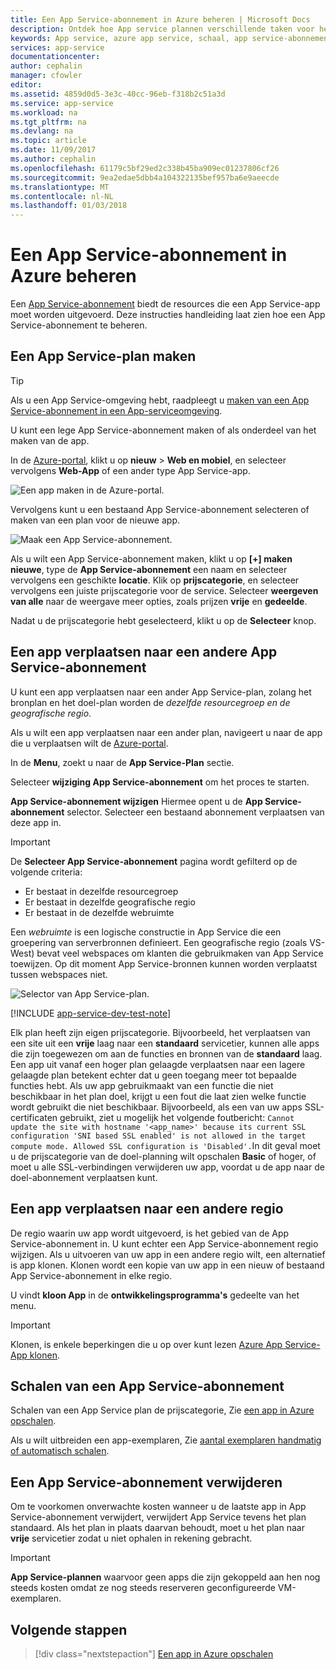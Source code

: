 ```yaml
---
title: Een App Service-abonnement in Azure beheren | Microsoft Docs
description: Ontdek hoe App service plannen verschillende taken voor het beheren van een App Service-abonnement uitvoeren.
keywords: App service, azure app service, schaal, app service-abonnement wijzigen, maken, management beheren
services: app-service
documentationcenter: 
author: cephalin
manager: cfowler
editor: 
ms.assetid: 4859d0d5-3e3c-40cc-96eb-f318b2c51a3d
ms.service: app-service
ms.workload: na
ms.tgt_pltfrm: na
ms.devlang: na
ms.topic: article
ms.date: 11/09/2017
ms.author: cephalin
ms.openlocfilehash: 61179c5bf29ed2c338b45ba909ec01237806cf26
ms.sourcegitcommit: 9ea2edae5dbb4a104322135bef957ba6e9aeecde
ms.translationtype: MT
ms.contentlocale: nl-NL
ms.lasthandoff: 01/03/2018
---
```

# <a name="manage-an-app-service-plan-in-azure"></a>Een App Service-abonnement in Azure beheren

Een [App Service-abonnement](azure-web-sites-web-hosting-plans-in-depth-overview.md) biedt de resources die een App Service-app moet worden uitgevoerd. Deze instructies handleiding laat zien hoe een App Service-abonnement te beheren.

## <a name="create-an-app-service-plan"></a>Een App Service-plan maken

> [!TIP]
> Als u een App Service-omgeving hebt, raadpleegt u [maken van een App Service-abonnement in een App-serviceomgeving](environment/app-service-web-how-to-create-a-web-app-in-an-ase.md#createplan).

U kunt een lege App Service-abonnement maken of als onderdeel van het maken van de app.

In de [Azure-portal](https://portal.azure.com), klikt u op **nieuw** > **Web en mobiel**, en selecteer vervolgens **Web-App** of een ander type App Service-app.

![Een app maken in de Azure-portal.][createWebApp]

Vervolgens kunt u een bestaand App Service-abonnement selecteren of maken van een plan voor de nieuwe app.

 ![Maak een App Service-abonnement.][createASP]

Als u wilt een App Service-abonnement maken, klikt u op **[+] maken nieuwe**, type de **App Service-abonnement** een naam en selecteer vervolgens een geschikte **locatie**. Klik op **prijscategorie**, en selecteer vervolgens een juiste prijscategorie voor de service. Selecteer **weergeven van alle** naar de weergave meer opties, zoals prijzen **vrije** en **gedeelde**. 

Nadat u de prijscategorie hebt geselecteerd, klikt u op de **Selecteer** knop.

<a name="move"></a>

## <a name="move-an-app-to-another-app-service-plan"></a>Een app verplaatsen naar een andere App Service-abonnement

U kunt een app verplaatsen naar een ander App Service-plan, zolang het bronplan en het doel-plan worden de _dezelfde resourcegroep en de geografische regio_.

Als u wilt een app verplaatsen naar een ander plan, navigeert u naar de app die u verplaatsen wilt de [Azure-portal](https://portal.azure.com).

In de **Menu**, zoekt u naar de **App Service-Plan** sectie.

Selecteer **wijziging App Service-abonnement** om het proces te starten.

**App Service-abonnement wijzigen** Hiermee opent u de **App Service-abonnement** selector. Selecteer een bestaand abonnement verplaatsen van deze app in. 

> [!IMPORTANT]
> De **Selecteer App Service-abonnement** pagina wordt gefilterd op de volgende criteria: 
> - Er bestaat in dezelfde resourcegroep 
> - Er bestaat in dezelfde geografische regio 
> - Er bestaat in de dezelfde webruimte  
> 
> Een _webruimte_ is een logische constructie in App Service die een groepering van serverbronnen definieert. Een geografische regio (zoals VS-West) bevat veel webspaces om klanten die gebruikmaken van App Service toewijzen. Op dit moment App Service-bronnen kunnen worden verplaatst tussen webspaces niet. 
> 

![Selector van App Service-plan.][change]

[!INCLUDE [app-service-dev-test-note](../../includes/app-service-dev-test-note.md)]

Elk plan heeft zijn eigen prijscategorie. Bijvoorbeeld, het verplaatsen van een site uit een **vrije** laag naar een **standaard** servicetier, kunnen alle apps die zijn toegewezen om aan de functies en bronnen van de **standaard** laag. Een app uit vanaf een hoger plan gelaagde verplaatsen naar een lagere gelaagde plan betekent echter dat u geen toegang meer tot bepaalde functies hebt. Als uw app gebruikmaakt van een functie die niet beschikbaar in het plan doel, krijgt u een fout die laat zien welke functie wordt gebruikt die niet beschikbaar. Bijvoorbeeld, als een van uw apps SSL-certificaten gebruikt, ziet u mogelijk het volgende foutbericht: `Cannot update the site with hostname '<app_name>' because its current SSL configuration 'SNI based SSL enabled' is not allowed in the target compute mode. Allowed SSL configuration is 'Disabled'.`In dit geval moet u de prijscategorie van de doel-planning wilt opschalen **Basic** of hoger, of moet u alle SSL-verbindingen verwijderen uw app, voordat u de app naar de doel-abonnement verplaatsen kunt.

## <a name="move-an-app-to-a-different-region"></a>Een app verplaatsen naar een andere regio

De regio waarin uw app wordt uitgevoerd, is het gebied van de App Service-abonnement in. U kunt echter een App Service-abonnement regio wijzigen. Als u uitvoeren van uw app in een andere regio wilt, een alternatief is app klonen. Klonen wordt een kopie van uw app in een nieuw of bestaand App Service-abonnement in elke regio.

U vindt **kloon App** in de **ontwikkelingsprogramma's** gedeelte van het menu.

> [!IMPORTANT]
> Klonen, is enkele beperkingen die u op over kunt lezen [Azure App Service-App klonen](app-service-web-app-cloning.md).

## <a name="scale-an-app-service-plan"></a>Schalen van een App Service-abonnement

Schalen van een App Service plan de prijscategorie, Zie [een app in Azure opschalen](web-sites-scale.md).

Als u wilt uitbreiden een app-exemplaren, Zie [aantal exemplaren handmatig of automatisch schalen](../monitoring-and-diagnostics/insights-how-to-scale.md).

<a name="delete"></a>

## <a name="delete-an-app-service-plan"></a>Een App Service-abonnement verwijderen

Om te voorkomen onverwachte kosten wanneer u de laatste app in App Service-abonnement verwijdert, verwijdert App Service tevens het plan standaard. Als het plan in plaats daarvan behoudt, moet u het plan naar **vrije** servicetier zodat u niet ophalen in rekening gebracht.

> [!IMPORTANT]
> **App Service-plannen** waarvoor geen apps die zijn gekoppeld aan hen nog steeds kosten omdat ze nog steeds reserveren geconfigureerde VM-exemplaren.

## <a name="next-steps"></a>Volgende stappen

> [!div class="nextstepaction"]
> [Een app in Azure opschalen](web-sites-scale.md)

[change]: ./media/azure-web-sites-web-hosting-plans-in-depth-overview/change-appserviceplan.png
[createASP]: ./media/azure-web-sites-web-hosting-plans-in-depth-overview/create-appserviceplan.png
[createWebApp]: ./media/azure-web-sites-web-hosting-plans-in-depth-overview/create-web-app.png
